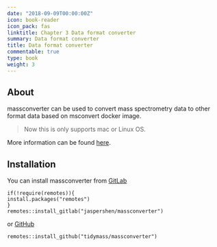 ```yaml
---
date: "2018-09-09T00:00:00Z"
icon: book-reader
icon_pack: fas
linktitle: Chapter 3 Data format converter
summary: Data format converter
title: Data format converter
commentable: true
type: book
weight: 3
---
```


## About 

massconverter can be used to convert mass spectrometry data to other format data based on msconvert docker image.

> Now this is only supports mac or Linux OS.

More information can be found [here](https://hub.docker.com/r/chambm/pwiz-skyline-i-agree-to-the-vendor-licenses).

## Installation

You can install massconverter from [GitLab](https://gitlab.com/jaspershen/massconverter)

```
if(!require(remotes)){
install.packages("remotes")
}
remotes::install_gitlab("jaspershen/massconverter")
```

or [GitHub](https://github.com/tidymass/massconverter)

```
remotes::install_github("tidymass/massconverter")
```

